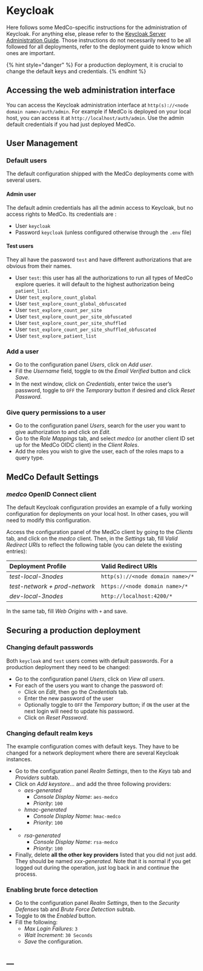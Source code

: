 # Keycloak

Here follows some MedCo-specific instructions for the administration of Keycloak. For anything else, please refer to the [Keycloak Server Administration Guide](https://www.keycloak.org/docs/latest/server_admin/index.html). Those instructions do not necessarily need to be all followed for all deployments, refer to the deployment guide to know which ones are important.

{% hint style="danger" %}
For a production deployment, it is crucial to change the default keys and credentials.
{% endhint %}

## Accessing the web administration interface

You can access the Keycloak administration interface at `http(s)://<node domain name>/auth/admin`. For example if MedCo is deployed on your local host, you can access it at `http://localhost/auth/admin`. Use the admin default credentials if you had just deployed MedCo.

## User Management

### Default users

The default configuration shipped with the MedCo deployments come with several users.

#### Admin user

The default admin credentials has all the admin access to Keycloak, but no access rights to MedCo. Its credentials are :

* User `keycloak`
* Password `keycloak` \(unless configured otherwise through the `.env` file\)

#### Test users

They all have the password `test` and have different authorizations that are obvious from their names.

* User `test`: this user has all the authorizations to run all types of MedCo explore queries. it will default to the highest authorization being `patient_list`.
* User `test_explore_count_global`
* User `test_explore_count_global_obfuscated`
* User `test_explore_count_per_site`
* User `test_explore_count_per_site_obfuscated`
* User `test_explore_count_per_site_shuffled`
* User `test_explore_count_per_site_shuffled_obfuscated`
* User `test_explore_patient_list`

### **Add a user**

* Go to the configuration panel _Users_, click on _Add user_.
* Fill the _Username_ field, toggle to `ON` the _Email Verified_ button and click _Save_.
* In the next window, click on _Credentials_, enter twice the user’s password, toggle to `OFF` the _Temporary_ button if desired and click _Reset Password_.

### **Give query permissions to a user**

* Go to the configuration panel _Users_, search for the user you want to give authorization to and click on _Edit_.
* Go to the _Role Mappings_ tab, and select _medco_ \(or another client ID set up for the MedCo OIDC client\) in the _Client Roles_.
* Add the roles you wish to give the user, each of the roles maps to a query type.

## MedCo Default Settings

### _medco_ OpenID Connect client

The default Keycloak configuration provides an example of a fully working configuration for deployments on your local host. In other cases, you will need to modify this configuration.

Access the configuration panel of the MedCo client by going to the _Clients_ tab, and click on the _medco_ client. Then, in the _Settings_ tab, fill _Valid Redirect URIs_ to reflect the following table \(you can delete the existing entries\):

| Deployment Profile | Valid Redirect URIs |
| :--- | :--- |
| _test-local-3nodes_ | `http(s)://<node domain name>/*` |
| _test-network + prod-network_ | `https://<node domain name>/*` |
| _dev-local-3nodes_ | `http://localhost:4200/*` |

In the same tab, fill _Web Origins_ with `+` and save.

## Securing a production deployment

### Changing default passwords

Both `keycloak` and `test` users comes with default passwords. For a production deployment they need to be changed:

* Go to the configuration panel _Users_, click on _View all users_.
* For each of the users you want to change the password of:
  * Click on _Edit_, then go the _Credentials_ tab.
  * Enter the new password of the user
  * Optionally toggle to `OFF` the _Temporary_ button; if `ON` the user at the next login will need to update his password.
  * Click on _Reset Password_.

### Changing default realm keys

The example configuration comes with default keys. They have to be changed for a network deployment where there are several Keycloak instances.

* Go to the configuration panel _Realm Settings_, then to the _Keys_ tab and _Providers_ subtab.
* Click on _Add keystore..._ and add the three following providers:
  * _aes-generated_
    * _Console Display Name_: `aes-medco`
    * _Priority_: `100`
  * _hmac-generated_
    * _Console Display Name_: `hmac-medco`
    * _Priority_: `100`
* * _rsa-generated_
    * _Console Display Name_: `rsa-medco`
    * _Priority_: `100`
* Finally, delete **all the other key providers** listed that you did not just add. They should be named _xxx-generated_. Note that it is normal if you get logged out during the operation, just log back in and continue the process.

### Enabling brute force detection

* Go to the configuration panel _Realm Settings_, then to the _Security Defenses_ tab and _Brute Force Detection_ subtab.
* Toggle to `ON` the _Enabled_ button.
* Fill the following:
  * _Max Login Failures_: `3`
  * _Wait Increment_: `30 Seconds`
  * _Save_ the configuration.

## \_\_



